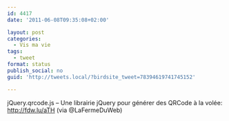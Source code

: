 ```yaml
---
id: 4417
date: '2011-06-08T09:35:08+02:00'

layout: post
categories:
  - Vis ma vie
tags:
  - tweet
format: status
publish_social: no
guid: 'http://tweets.local/?birdsite_tweet=78394619741745152'

---
```


jQuery.qrcode.js – Une librairie jQuery pour générer des QRCode à la volée: http://fdw.lu/aTH (via @LaFermeDuWeb)